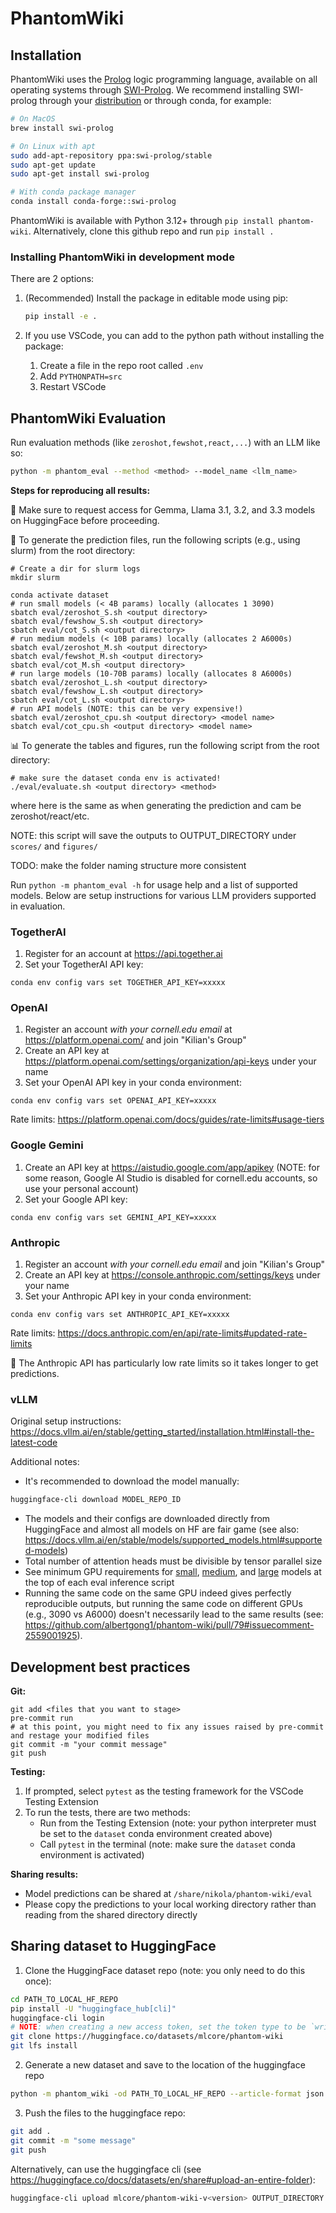 # PhantomWiki

## Installation

PhantomWiki uses the [Prolog](https://en.wikipedia.org/wiki/Prolog) logic programming language, available on all operating systems through [SWI-Prolog](https://www.swi-prolog.org/).
We recommend installing SWI-prolog through your [distribution](https://www.swi-prolog.org/Download.html) or through conda, for example:
```bash
# On MacOS
brew install swi-prolog

# On Linux with apt
sudo add-apt-repository ppa:swi-prolog/stable
sudo apt-get update
sudo apt-get install swi-prolog

# With conda package manager
conda install conda-forge::swi-prolog
```

PhantomWiki is available with Python 3.12+ through `pip install phantom-wiki`.
Alternatively, clone this github repo and run `pip install .`

### Installing PhantomWiki in development mode

There are 2 options:
1. (Recommended) Install the package in editable mode using pip:
    ```bash
    pip install -e .
    ```

2. If you use VSCode, you can add to the python path without installing the package:
    1. Create a file in the repo root called `.env`
    2. Add `PYTHONPATH=src`
    3. Restart VSCode

## PhantomWiki Evaluation

Run evaluation methods (like `zeroshot,fewshot,react,...`) with an LLM like so:
```bash
python -m phantom_eval --method <method> --model_name <llm_name>
```

**Steps for reproducing all results:**

🛑 Make sure to request access for Gemma, Llama 3.1, 3.2, and 3.3 models on HuggingFace before proceeding. 

🧪 To generate the prediction files, run the following scripts (e.g., using slurm) from the root directory:
```
# Create a dir for slurm logs
mkdir slurm

conda activate dataset
# run small models (< 4B params) locally (allocates 1 3090)
sbatch eval/zeroshot_S.sh <output directory>
sbatch eval/fewshow_S.sh <output directory>
sbatch eval/cot_S.sh <output directory>
# run medium models (< 10B params) locally (allocates 2 A6000s)
sbatch eval/zeroshot_M.sh <output directory>
sbatch eval/fewshot_M.sh <output directory>
sbatch eval/cot_M.sh <output directory>
# run large models (10-70B params) locally (allocates 8 A6000s)
sbatch eval/zeroshot_L.sh <output directory>
sbatch eval/fewshow_L.sh <output directory>
sbatch eval/cot_L.sh <output directory>
# run API models (NOTE: this can be very expensive!)
sbatch eval/zeroshot_cpu.sh <output directory> <model name>
sbatch eval/cot_cpu.sh <output directory> <model name>
```
📊 To generate the tables and figures, run the following script from the root directory:
```
# make sure the dataset conda env is activated!
./eval/evaluate.sh <output directory> <method>
```
where <output directory> here is the same as <output directory> when generating the prediction and <method> cam be zeroshot/react/etc.

NOTE: this script will save the outputs to OUTPUT_DIRECTORY under `scores/` and `figures/`

TODO: make the folder naming structure more consistent

Run `python -m phantom_eval -h` for usage help and a list of supported models.
Below are setup instructions for various LLM providers supported in evaluation.

### TogetherAI

1. Register for an account at https://api.together.ai
2. Set your TogetherAI API key:

```
conda env config vars set TOGETHER_API_KEY=xxxxx
```

### OpenAI
1. Register an account *with your cornell.edu email* at https://platform.openai.com/ and join "Kilian's Group"
2. Create an API key at https://platform.openai.com/settings/organization/api-keys under your name
3. Set your OpenAI API key in your conda environment:
```
conda env config vars set OPENAI_API_KEY=xxxxx
```
Rate limits: https://platform.openai.com/docs/guides/rate-limits#usage-tiers

### Google Gemini
1. Create an API key at https://aistudio.google.com/app/apikey (NOTE: for some reason, Google AI Studio is disabled for cornell.edu accounts, so use your personal account)
2. Set your Google API key:
```
conda env config vars set GEMINI_API_KEY=xxxxx
```

### Anthropic
1. Register an account *with your cornell.edu email* and join "Kilian's Group" 
2. Create an API key at https://console.anthropic.com/settings/keys under your name
3. Set your Anthropic API key in your conda environment:
```
conda env config vars set ANTHROPIC_API_KEY=xxxxx
```
Rate limits: https://docs.anthropic.com/en/api/rate-limits#updated-rate-limits

:rotating_light: The Anthropic API has particularly low rate limits so it takes longer to get predictions.

### vLLM
Original setup instructions: https://docs.vllm.ai/en/stable/getting_started/installation.html#install-the-latest-code

Additional notes:
- It's recommended to download the model manually:
```bash
huggingface-cli download MODEL_REPO_ID
```
- The models and their configs are downloaded directly from HuggingFace and almost all models on HF are fair game (see also: https://docs.vllm.ai/en/stable/models/supported_models.html#supported-models)
- Total number of attention heads must be divisible by tensor parallel size
- See minimum GPU requirements for [small](eval/zeroshot_S.sh), [medium](eval/zeroshot_M.sh), and [large](eval/zeroshot_L.sh) models at the top of each eval inference script
- Running the same code on the same GPU indeed gives perfectly reproducible outputs, but running the same code on different GPUs (e.g., 3090 vs A6000) doesn't necessarily lead to the same results (see: https://github.com/albertgong1/phantom-wiki/pull/79#issuecomment-2559001925).

## Development best practices

**Git:**

```
git add <files that you want to stage>
pre-commit run
# at this point, you might need to fix any issues raised by pre-commit and restage your modified files
git commit -m "your commit message"
git push
```

**Testing:**

1. If prompted, select `pytest` as the testing framework for the VSCode Testing Extension
2. To run the tests, there are two methods:
   - Run from the Testing Extension (note: your python interpreter must be set to the `dataset` conda environment created above)
   - Call `pytest` in the terminal (note: make sure the `dataset` conda environment is activated)

**Sharing results:**

- Model predictions can be shared at `/share/nikola/phantom-wiki/eval`
- Please copy the predictions to your local working directory rather than reading from the shared directory directly

## Sharing dataset to HuggingFace

1. Clone the HuggingFace dataset repo (note: you only need to do this once):

```bash
cd PATH_TO_LOCAL_HF_REPO
pip install -U "huggingface_hub[cli]"
huggingface-cli login
# NOTE: when creating a new access token, set the token type to be `write`
git clone https://huggingface.co/datasets/mlcore/phantom-wiki
git lfs install
```

2. Generate a new dataset and save to the location of the huggingface repo

```bash
python -m phantom_wiki -od PATH_TO_LOCAL_HF_REPO --article-format json --question-format json --valid-only -s SEED
```

3. Push the files to the huggingface repo:

```bash
git add .
git commit -m "some message"
git push
```

Alternatively, can use the huggingface cli (see https://huggingface.co/docs/datasets/en/share#upload-an-entire-folder):
```bash
huggingface-cli upload mlcore/phantom-wiki-v<version> OUTPUT_DIRECTORY . --repo-type dataset --commit-message="optional commit message"
```
